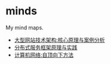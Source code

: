 # minds

My mind maps.

- [大型网站技术架构:核心原理与案例分析](https://www.amazon.cn/%E5%9B%BE%E4%B9%A6/dp/B00F3Z26G8)
- [分布式服务框架原理与实践](https://www.amazon.cn/%E5%9B%BE%E4%B9%A6/dp/B01AGNUII4)
- [计算机网络:自顶向下方法](https://www.amazon.cn/%E5%9B%BE%E4%B9%A6/dp/B00OB1AODW)